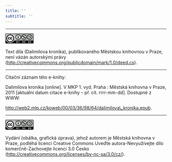 ```yaml
---
title: ''
subtitle: ''
---
```


* * *

![](./resources/88x31.png)  

Text díla (Dalimilova kronika), publikovaného Městskou knihovnou v Praze, není vázán autorskými právy (http://creativecommons.org/publicdomain/mark/1.0/deed.cs). 

* * *

Citační záznam této e-knihy:

Dalimilova kronika \[online\]. V MKP 1. vyd. Praha : Městská knihovna v Praze, 2011 \[aktuální datum citace e-knihy – př. cit. rrrr-mm-dd\]. Dostupné z WWW: 

<http://web2.mlp.cz/koweb/00/03/36/98/64/dalimilova\_kronika.epub>.

* * *

![](./resources/88x31.png)  

Vydání (obálka, grafická úprava), jehož autorem je Městská knihovna v Praze, podléhá licenci Creative Commons Uveďte autora-Nevyužívejte dílo komerčně-Zachovejte licenci 3.0 Česko (http://creativecommons.org/licenses/by-nc-sa/3.0/cz/).
